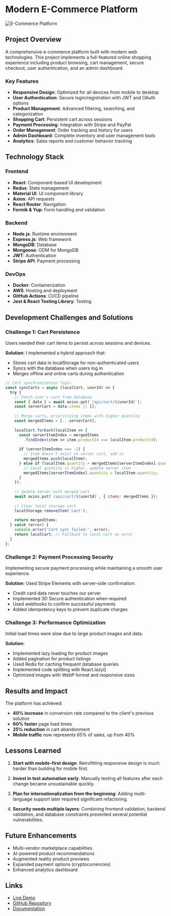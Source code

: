 # Modern E-Commerce Platform

![E-Commerce Platform](../../assets/images/ecommerce-screenshot.jpg)

## Project Overview

A comprehensive e-commerce platform built with modern web technologies. This project implements a full-featured online shopping experience including product browsing, cart management, secure checkout, user authentication, and an admin dashboard.

### Key Features

- **Responsive Design**: Optimized for all devices from mobile to desktop
- **User Authentication**: Secure login/registration with JWT and OAuth options
- **Product Management**: Advanced filtering, searching, and categorization
- **Shopping Cart**: Persistent cart across sessions
- **Payment Processing**: Integration with Stripe and PayPal
- **Order Management**: Order tracking and history for users
- **Admin Dashboard**: Complete inventory and user management tools
- **Analytics**: Sales reports and customer behavior tracking

## Technology Stack

### Frontend
- **React**: Component-based UI development
- **Redux**: State management
- **Material UI**: UI component library
- **Axios**: API requests
- **React Router**: Navigation
- **Formik & Yup**: Form handling and validation

### Backend
- **Node.js**: Runtime environment
- **Express.js**: Web framework
- **MongoDB**: Database
- **Mongoose**: ODM for MongoDB
- **JWT**: Authentication
- **Stripe API**: Payment processing

### DevOps
- **Docker**: Containerization
- **AWS**: Hosting and deployment
- **GitHub Actions**: CI/CD pipeline
- **Jest & React Testing Library**: Testing

## Development Challenges and Solutions

### Challenge 1: Cart Persistence

Users needed their cart items to persist across sessions and devices.

**Solution**: I implemented a hybrid approach that:
- Stores cart data in localStorage for non-authenticated users
- Syncs with the database when users log in
- Merges offline and online carts during authentication

```javascript
// Cart synchronization logic
const syncCarts = async (localCart, userId) => {
  try {
    // Fetch user's cart from database
    const { data } = await axios.get(`/api/cart/${userId}`);
    const serverCart = data.items || [];
    
    // Merge carts, prioritizing items with higher quantity
    const mergedItems = [...serverCart];
    
    localCart.forEach(localItem => {
      const serverItemIndex = mergedItems
        .findIndex(item => item.productId === localItem.productId);
      
      if (serverItemIndex === -1) {
        // Item doesn't exist in server cart, add it
        mergedItems.push(localItem);
      } else if (localItem.quantity > mergedItems[serverItemIndex].quantity) {
        // Local quantity is higher, update server item
        mergedItems[serverItemIndex].quantity = localItem.quantity;
      }
    });
    
    // Update server with merged cart
    await axios.put(`/api/cart/${userId}`, { items: mergedItems });
    
    // Clear local storage cart
    localStorage.removeItem('cart');
    
    return mergedItems;
  } catch (error) {
    console.error('Cart sync failed:', error);
    return localCart; // Fallback to local cart on error
  }
};
```

### Challenge 2: Payment Processing Security

Implementing secure payment processing while maintaining a smooth user experience.

**Solution**: Used Stripe Elements with server-side confirmation:
- Credit card data never touches our server
- Implemented 3D Secure authentication when required
- Used webhooks to confirm successful payments
- Added idempotency keys to prevent duplicate charges

### Challenge 3: Performance Optimization

Initial load times were slow due to large product images and data.

**Solution**:
- Implemented lazy loading for product images
- Added pagination for product listings
- Used Redis for caching frequent database queries
- Implemented code splitting with React.lazy()
- Optimized images with WebP format and responsive sizes

## Results and Impact

The platform has achieved:

- **40% increase** in conversion rate compared to the client's previous solution
- **60% faster** page load times
- **25% reduction** in cart abandonment
- **Mobile traffic** now represents 65% of sales, up from 40%

## Lessons Learned

1. **Start with mobile-first design**: Retrofitting responsive design is much harder than building for mobile first.

2. **Invest in test automation early**: Manually testing all features after each change became unsustainable quickly.

3. **Plan for internationalization from the beginning**: Adding multi-language support later required significant refactoring.

4. **Security needs multiple layers**: Combining frontend validation, backend validation, and database constraints prevented several potential vulnerabilities.

## Future Enhancements

- Multi-vendor marketplace capabilities
- AI-powered product recommendations
- Augmented reality product previews
- Expanded payment options (cryptocurrencies)
- Enhanced analytics dashboard

## Links

- [Live Demo](https://example-ecommerce.com)
- [GitHub Repository](https://github.com/yourusername/ecommerce-platform)
- [Documentation](https://github.com/yourusername/ecommerce-platform/wiki) 